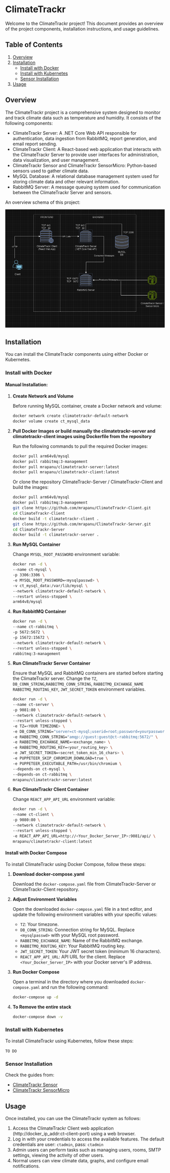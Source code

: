 # ClimateTrackr

Welcome to the ClimateTrackr project! This document provides an overview of the project components, installation instructions, and usage guidelines.

## Table of Contents

1. [Overview](#overview)
2. [Installation](#installation)
   - [Install with Docker](#install-with-docker)
   - [Install with Kubernetes](#install-with-kubernetes)
   - [Sensor Installation](#sensor-installation)
3. [Usage](#usage)

## Overview

The ClimateTrackr project is a comprehensive system designed to monitor and track climate data such as temperature and humidity. It consists of the following components:

- ClimateTrackr Server: A .NET Core Web API responsible for authentication, data ingestion from RabbitMQ, report generation, and email report sending.
- ClimateTrackr Client: A React-based web application that interacts with the ClimateTrackr Server to provide user interfaces for administration, data visualization, and user management.
- ClimateTrackr Sensor and ClimateTrackr SensorMicro: Python-based sensors used to gather climate data.
- MySQL Database: A relational database management system used for storing climate data and other relevant information.
- RabbitMQ Server: A message queuing system used for communication between the ClimateTrackr Server and sensors.

An overview schema of this project:

![Project Overview](https://raw.githubusercontent.com/mrapanu/ClimateTrackr-Sensor/main/images/project_overview.png)

## Installation

You can install the ClimateTrackr components using either Docker or Kubernetes.

### Install with Docker

#### Manual Installation:

1. **Create Network and Volume**

   Before running MySQL container, create a Docker network and volume:

   ```bash
   docker network create climatetrackr-default-network
   docker volume create ct_mysql_data
   ```

2. **Pull Docker Images or build manually the climatetrackr-server and climatetrackr-client images using Dockerfile from the repository**
   
   Run the following commands to pull the required Docker images:

   ```bash
   docker pull arm64v8/mysql
   docker pull rabbitmq:3-management
   docker pull mrapanu/climatetrackr-server:latest
   docker pull mrapanu/climatetrackr-client:latest
   ```

   Or clone the repository ClimateTrackr-Server / ClimateTrackr-Client and build the images:

   ```bash
   docker pull arm64v8/mysql
   docker pull rabbitmq:3-management
   git clone https://github.com/mrapanu/ClimateTrackr-Client.git
   cd ClimateTrackr-Client
   docker build -t climatetrackr-client .
   git clone https://github.com/mrapanu/ClimateTrackr-Server.git
   cd ClimateTrackr-Server
   docker build -t climatetrackr-server .
   ```

3. **Run MySQL Container**

   Change `MYSQL_ROOT_PASSWORD` environment variable:
   ```bash
   docker run -d \
   --name ct-mysql \
   -p 3306:3306 \
   -e MYSQL_ROOT_PASSWORD=<mysqlpasswd> \
   -v ct_mysql_data:/var/lib/mysql \
   --network climatetrackr-default-network \
   --restart unless-stopped \
   arm64v8/mysql
   ```
4. **Run RabbitMQ Container**

   ```bash
   docker run -d \
   --name ct-rabbitmq \
   -p 5672:5672 \
   -p 15672:15672 \
   --network climatetrackr-default-network \
   --restart unless-stopped \
   rabbitmq:3-management
   ```
5. **Run ClimateTrackr Server Container**

   Ensure that MySQL and RabbitMQ containers are started before starting the ClimateTrackr server. Change the `TZ`, `DB_CONN_STRING`,`RABBITMQ_CONN_STRING`, `RABBITMQ_EXCHANGE_NAME` `RABBITMQ_ROUTING_KEY`, `JWT_SECRET_TOKEN` environment variables.
   ```bash
   docker run -d \
   --name ct-server \
   -p 9081:80 \
   --network climatetrackr-default-network \
   --restart unless-stopped \
   -e TZ=<YOUR TIMEZONE> \
   -e DB_CONN_STRING="server=ct-mysql;userid=root;password=yourpassword;database=ClimateTrackr;port=3306" \
   -e RABBITMQ_CONN_STRING="amqp://guest:guest@ct-rabbitmq:5672/" \
   -e RABBITMQ_EXCHANGE_NAME=<exchange_name> \
   -e RABBITMQ_ROUTING_KEY=<your_routing_key> \
   -e JWT_SECRET_TOKEN=<secret_token_min_16_chars> \
   -e PUPPETEER_SKIP_CHROMIUM_DOWNLOAD=true \
   -e PUPPETEER_EXECUTABLE_PATH=/usr/bin/chromium \
   --depends-on ct-mysql \
   --depends-on ct-rabbitmq \
   mrapanu/climatetrackr-server:latest
   ```
6. **Run ClimateTrackr Client Container**

   Change `REACT_APP_API_URL` environment variable:
   ```bash
   docker run -d \
   --name ct-client \
   -p 9080:80 \
   --network climatetrackr-default-network \
   --restart unless-stopped \
   -e REACT_APP_API_URL=http://<Your_Docker_Server_IP>:9081/api/ \
   mrapanu/climatetrackr-client:latest
   ```

#### Install with Docker Compose

   To install ClimateTrackr using Docker Compose, follow these steps:

1. **Download docker-compose.yaml**

   Download the `docker-compose.yaml` file from ClimateTrackr-Server or ClimateTrackr-Client repository.

2. **Adjust Environment Variables**

   Open the downloaded `docker-compose.yaml` file in a text editor, and update the following environment variables with your specific values:
   - `TZ`: Your timezone.
   - `DB_CONN_STRING`: Connection string for MySQL. Replace `<mysqlpasswd>` with your MySQL root password.
   - `RABBITMQ_EXCHANGE_NAME`: Name of the RabbitMQ exchange.
   - `RABBITMQ_ROUTING_KEY`: Your RabbitMQ routing key.
   - `JWT_SECRET_TOKEN`: Your JWT secret token (minimum 16 characters).
   - `REACT_APP_API_URL`: API URL for the client. Replace `<Your_Docker_Server_IP>` with your Docker server's IP address.

3. **Run Docker Compose**

   Open a terminal in the directory where you downloaded `docker-compose.yaml` and run the following command:
   ```bash
   docker-compose up -d
   ```

4. **To Remove the entire stack**
   ```bash
   docker-compose down -v
   ```

### Install with Kubernetes

To install ClimateTrackr using Kubernetes, follow these steps:

`TO DO`

### Sensor Installation

Check the guides from:

- [ClimateTrackr Sensor](https://github.com/mrapanu/ClimateTrackr-Sensor)
- [ClimateTrackr SensorMicro](https://github.com/mrapanu/ClimateTrackr-SensorMicro)

## Usage

Once installed, you can use the ClimateTrackr system as follows:

1. Access the ClimateTrackr Client web application (http://docker_ip_addr:ct-client-port) using a web browser.
2. Log in with your credentials to access the available features. The default credentials are user: `ctadmin`, pass: `ctadmin`
3. Admin users can perform tasks such as managing users, rooms, SMTP settings, viewing the activity of other users.
4. Normal users can view climate data, graphs, and configure email notifications.
